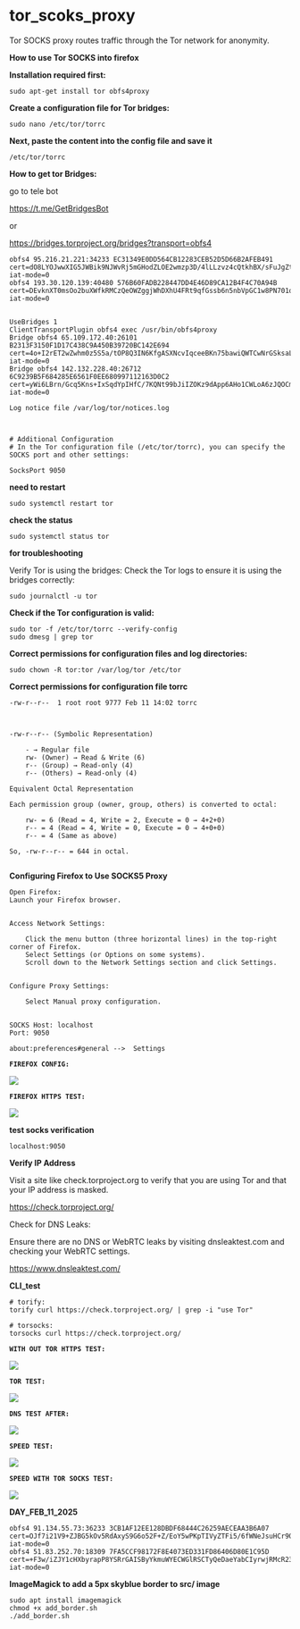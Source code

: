 # tor_scoks_proxy

Tor SOCKS proxy routes traffic through the Tor network for anonymity.



**How to use Tor SOCKS into firefox**


**Installation required first:**

```
sudo apt-get install tor obfs4proxy

```


**Create a configuration file for Tor bridges:**

```
sudo nano /etc/tor/torrc
```



**Next, paste the content into the config file and save it**


```
/etc/tor/torrc
```


**How to get tor Bridges:**


go to tele bot



https://t.me/GetBridgesBot

or

https://bridges.torproject.org/bridges?transport=obfs4


```
obfs4 95.216.21.221:34233 EC31349E0DD564CB12283CEB52D5D66B2AFEB491 cert=dO8LYOJwwXIG5JWBik9NJWvRj5mGHodZLOE2wmzp3D/4lLLzvz4cQtkhBX/sFuJgZtZsUg iat-mode=0
obfs4 193.30.120.139:40480 576B60FADB228447DD4E46D89CA12B4F4C70A94B cert=DEvknXT0msOo2buXWfkRMCzQeOWZggjWhDXhU4FRt9qfGssb6n5nbVpGC1w8PN701qONDw iat-mode=0
```



```

UseBridges 1
ClientTransportPlugin obfs4 exec /usr/bin/obfs4proxy
Bridge obfs4 65.109.172.40:26101 B2313F3150F1D17C438C9A450B39720BC142E694 cert=4o+I2rET2wZwhm0z5S5a/tOP8Q3IN6KfgASXNcvIqceeBKn75bawiQWTCwNrGSksaLtcEg iat-mode=0
Bridge obfs4 142.132.228.40:26712 6C9239B5F684285E6561F0EE680997112163D0C2 cert=yWi6LBrn/Gcq5Kns+IxSqdYpIHfC/7KQNt99bJiIZOKz9dApp6AHo1CWLoA6zJQOCm9bMw iat-mode=0

Log notice file /var/log/tor/notices.log



# Additional Configuration
# In the Tor configuration file (/etc/tor/torrc), you can specify the SOCKS port and other settings:

SocksPort 9050

```




**need to restart**

```
sudo systemctl restart tor
```


**check the status**

```
sudo systemctl status tor
```


**for troubleshooting**



Verify Tor is using the bridges:
Check the Tor logs to ensure it is using the bridges correctly:

```
sudo journalctl -u tor
```


**Check if the Tor configuration is valid:**

```
sudo tor -f /etc/tor/torrc --verify-config
sudo dmesg | grep tor
```


**Correct permissions for configuration files and log directories:**

```
sudo chown -R tor:tor /var/log/tor /etc/tor
```




**Correct permissions for configuration file torrc**


```
-rw-r--r--  1 root root 9777 Feb 11 14:02 torrc



-rw-r--r-- (Symbolic Representation)

    - → Regular file
    rw- (Owner) → Read & Write (6)
    r-- (Group) → Read-only (4)
    r-- (Others) → Read-only (4)

Equivalent Octal Representation

Each permission group (owner, group, others) is converted to octal:

    rw- = 6 (Read = 4, Write = 2, Execute = 0 → 4+2+0)
    r-- = 4 (Read = 4, Write = 0, Execute = 0 → 4+0+0)
    r-- = 4 (Same as above)

So, -rw-r--r-- = 644 in octal.


```



**Configuring Firefox to Use SOCKS5 Proxy**

```
Open Firefox:
Launch your Firefox browser.


Access Network Settings:

    Click the menu button (three horizontal lines) in the top-right corner of Firefox.
    Select Settings (or Options on some systems).
    Scroll down to the Network Settings section and click Settings.
    
    
Configure Proxy Settings:

    Select Manual proxy configuration.
    
    
SOCKS Host: localhost
Port: 9050

```







```
about:preferences#general -->  Settings

```


**`FIREFOX CONFIG:`**

![](src/firefox_config.png)





**`FIREFOX HTTPS TEST:`**

![](src/http_test.png)






**test socks verification**


```
localhost:9050
```



**Verify IP Address**

Visit a site like check.torproject.org to verify that you are using Tor and that your IP address is masked.

https://check.torproject.org/


Check for DNS Leaks:

Ensure there are no DNS or WebRTC leaks by visiting dnsleaktest.com and checking your WebRTC settings.

https://www.dnsleaktest.com/



**CLI_test**


```
# torify:
torify curl https://check.torproject.org/ | grep -i "use Tor"

# torsocks:
torsocks curl https://check.torproject.org/
```







**`WITH OUT TOR HTTPS TEST:`**

![](src/nor_http_test.png)





**`TOR TEST:`**

![](src/tor_http_test.png)


**`DNS TEST AFTER:`**

![](src/dns_test.png)



**`SPEED TEST:`**

![](src/nor_test.png)



**`SPEED WITH TOR SOCKS TEST:`**

![](src/tor_test.png)




**DAY_FEB_11_2025**



```
obfs4 91.134.55.73:36233 3CB1AF12EE128DBDF68444C26259AECEAA3B6A07 cert=OJf7i21V9+ZJBG5kOv5RdAxyS9G6o52F+Z/EoY5wPKpTIVyZTFi5/6fWNeJsuHCr9OABPg iat-mode=0
obfs4 51.83.252.70:18309 7FA5CCF98172F8E4073ED331FD86406D80E1C95D cert=+F3w/iZJY1cHXbyrapP8YSRrGAISByYkmuWYECWGlRSCTyQeDaeYabCIyrwjRMcR23v8Rg iat-mode=0
```






**ImageMagick to add a 5px skyblue border to src/ image**


```
sudo apt install imagemagick
chmod +x add_border.sh
./add_border.sh
```

 
 







